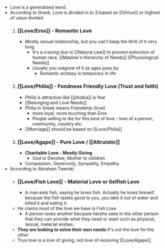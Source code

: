 - Love is a generalised word.
- According to Greek, Love is divided in to 3 based on [[Virtue]] or highest of value divided
    1. ### [[Love/Eros]] - Romantic Love
        - Mostly sexual relationship, but you can't keep the thrill of it very long.
            - It's a craving due to [[Natural Law]] to prevent extinction of human race. [[Maslow's Hierarchy of Needs]] [[Physiological Needs]]
            - Usually you outgrow of it as ages pass by
                - Romantic ecstasy is temporary in life
    2. ### [[Love/Philia]] - Fondness Friendly Love (Trust and faith)
        - Philia is attraction like [[phobia]] is fear
        - [[Belonging and Love Needs]]
        - Philia in Greek means Friendship (love)
            - more loyal, more touching than Eros
            - People willing to die for this kind of love - love of a person, community, country etc.
        - [[Marriage]] should be based on [[Love/Philia]]
    3. ### [[Love/Agape]] - Pure Love / [[Altruistic]]
        - **Charitable Love - Mostly Giving**
            - God to Devotee, Mother to children
        - Compassion, Generosity, Sympathy, Empathy
- According to Abraham Twerski
    - ### [[Love/Fish Love]] - Material Love or Selfish Love
        - A man eats fish, saying he loves fish. Actually he loves himself, because the fish tastes good to you, you take it out of water and killed it and eating it.
    - He claims most of the love we have is Fish Love
        - A person loves another because he/she sees in the other person that they can provide what they need or want such as physical, sexual, material wishes.
    - **They are looking to solve their own needs** It's not the love for the other
    - True love is a love of giving, not love of receiving [[Love/Agape]]
